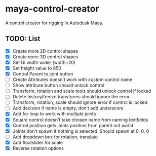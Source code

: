 # maya-control-creator
A control creator for rigging in Autodesk Maya. 

## TODO: List
- [x] Create more 2D control shapes
- [x] Create more 3D control shapes
- [x] Set UI width wider (width+20)
- [x] Set height value to 850
- [x] Control Parent to joint button
- [ ] Create Attributes doesn't work with custom control name
- [ ] Show attribute button should unlock control
- [ ] Transform, rotation and scale tools should unlock control if locked
- [ ] Delete history/freeze transforms should ignore the error
- [ ] Transform, rotation, scale should ignore error if control is locked
- [ ] Add decision if name is empty, don't add underscore
- [x] Add for loop to work with multiple joints
- [x] Square control doesn't take chosen name from naming textfields
- [x] Control position gets joints position from parent not world
- [x] Joints don't spawn if nothing is selected. Should spawn at 0, 0, 0
- [ ] Add dropdown box for rotation, translate
- [x] Add floatslider for scale
- [x] Reverse rotation options
